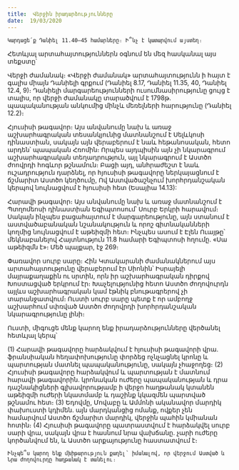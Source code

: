 ```yaml
---
title:  Վերջին իրադարձությունները
date:  19/03/2020
---
```


`Կարդացե՛ք Դանիել 11.40–45 համարները։ Ի՞նչ է կատարվում այստեղ։`

Հետևյալ արտահայտություններն օգնում են մեզ հասկանալ այս տեքստը՝

Վերջի ժամանակ։ «Վերջի ժամանակ» արտահայտությունն ի հայտ է գալիս միայն Դանիելի գրքում (Դանիել 8.17, Դանիել 11.35, 40, Դանիել 12.4, 9)։ Դանիելի մարգարեությունների ուսումնասիրությունը ցույց է տալիս, որ վերջի ժամանակը տարածվում է 1798թ. պապականության անկումից մինչև մեռելների հարությունը (Դանիել 12.2)։

Հյուսիսի թագավոր։ Այս անվանումը նախ և առաջ աշխարհագրական տեսանկյունից մատնանշում է Սելևկոսի դինաստիան, սակայն այն վերաբերում է նաև հեթանոսական, հետո արդեն՝ պապական Հռոմին։ Որպես այդպիսին այն չի նկարագրում աշխարհագրական տեղադրություն, այլ նկարագրում է Աստծո ժոովրդի հոգևոր թշնամուն։ Բացի այդ, անհրաժեշտ է նաև ուշադրություն դարձնել, որ հյուսիսի թագավորը ներկայացնում է ճշմարիտ Աստծո կեղծումը, Ով Աստվածաշնչում խորհրդանշական կերպով նույնացվում է հյուսիսի հետ (Եսայիա 14.13):

Հարավի թագավոր։ Այս անվանումը նախ և առաջ մատնանշում է Պտղոմեոսի դինաստիան Եգիպտոսում՝ Սուրբ Երկրի հարավում։ Սակայն ինչպես բացահայտում է մարգարեությունը, այն ստանում է աստվածաբանական նշանակություն և որոշ գիտնականների կողմից նույնացվում է աթեիզմի հետ։ Ինչպես ասում է Էլեն Ուայթը՝ մեկնաբանելով Հայտնություն 11.8 համարի Եգիպտոսի հղումը. «Սա աթեիզմն է»։ Մեծ պայքար, էջ 269։

Փառավոր սուրբ սարը։ Հին Կտակարանի ժամանակներում այս արտահայտությունը վերաբերում էր Սիոնին՝ Իսրայելի մայրաքաղաքին ու սրտին, որն իր աշխարհագրական դիրքով Խոստացված երկրում էր։ Խաչելությունից հետո Աստծո ժողովուրդն այլևս աշխարհագրական կամ էթնիկ բնութագրերով չի տարանջատվում։ Ուստի սուրբ սարը պետք է որ ամբողջ աշխարհում սփռված Աստծո ժողովրդի խորհրդանշական նկարագրությունը լինի։

Ուստի, միգուցե մենք կարող ենք իրադարձությունները վերծանել հետևյալ կերպ՝

(1) Հարավի թագավորը հարձակվում է հյուսիսի թագավորի վրա. ֆրանսիական հեղափոխությունը փորձեց ոչնչացնել կրոնը և պարտության մատնել պապականությունը, սակայն չհաջողեց։ (2) Հյուսիսի թագավորը հարձակվում և պարտության է մատնում հարավի թագավորին. կրոնական ուժերը պապականության և դրա դաշնակիցների գլխավորությամբ ի վերջո հաղթանակ կտանեն աթեիզմի ուժերի նկատմամբ և դաշինք կկազմեն պարտված թշնամու հետ։ (3) Եդովմը, Մովաբը և Ամմոնի ականավոր մարդիկ փախուստի կդիմեն. այն մարդկանցից ոմանք, ովքեր չեն համարվում Աստծո ճշմարիտ մարդիկ, վերջին պահին կմիանան հոտին։ (4) Հյուսիսի թագավորը պատրաստվում է հարձակվել սուրբ սարի վրա, սակայն վրա է հասնում նրա վախճանը. չարի ուժերը կործանվում են, և Աստծո արքայությունը հաստատվում է։

`Ինչպե՞ս կարող ենք մխիթարություն քաղել՝ իմանալով, որ վերջում Աստված և Նրա ժողովուրդը հաղթանակ է տանելու։`